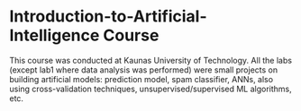 # Introduction-to-Artificial-Intelligence Course
This course was conducted at Kaunas University of Technology. 
All the labs (except lab1 where data analysis was performed) were small projects on building artificial models: prediction model, spam classifier, ANNs, also using cross-validation techniques, unsupervised/supervised ML algorithms, etc.
